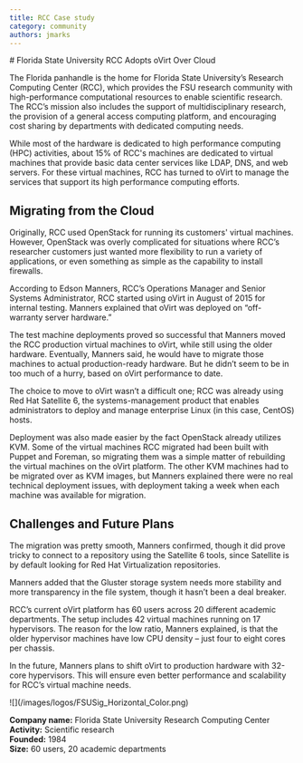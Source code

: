 ```yaml
---
title: RCC Case study
category: community
authors: jmarks
---
```


<div class="row">
<div class="col-md-7 col-md-offset-1 pad-sides">
# Florida State University RCC Adopts oVirt Over Cloud

The Florida panhandle is the home for Florida State University’s Research Computing Center (RCC), which provides the FSU research community with high-performance computational resources to enable scientific research. The RCC’s mission also includes the support of multidisciplinary research, the provision of a general access computing platform, and encouraging cost sharing by departments with dedicated computing needs.

While most of the hardware is dedicated to high performance computing (HPC) activities, about 15% of RCC's machines are dedicated to virtual machines that provide basic data center services like LDAP, DNS, and web servers. For these virtual machines, RCC has turned to oVirt to manage the services that support its high performance computing efforts.

## Migrating from the Cloud

Originally, RCC used OpenStack for running its customers' virtual machines. However, OpenStack was overly complicated for situations where RCC’s researcher customers just wanted more flexibility to run a variety of applications, or even something as simple as the capability to install firewalls.

According to Edson Manners, RCC’s Operations Manager and Senior Systems Administrator, RCC started using oVirt in August of 2015 for internal testing. Manners explained that oVirt was deployed on “off-warranty server hardware.”

The test machine deployments proved so successful that Manners moved the RCC production virtual machines to oVirt, while still using the older hardware. Eventually, Manners said, he would have to migrate those machines to actual production-ready hardware. But he didn’t seem to be in too much of a hurry, based on oVirt performance to date.

The choice to move to oVirt wasn’t a difficult one; RCC was already using Red Hat Satellite 6, the systems-management product that enables administrators to deploy and manage enterprise Linux (in this case, CentOS) hosts.

Deployment was also made easier by the fact OpenStack already utilizes KVM. Some of the virtual machines RCC migrated had been built with Puppet and Foreman, so migrating them was a simple matter of rebuilding the virtual machines on the oVirt platform. The other KVM machines had to be migrated over as KVM images, but Manners explained there were no real technical deployment issues, with deployment taking a week when each machine was available for migration.

## Challenges and Future Plans

The migration was pretty smooth, Manners confirmed, though it did prove tricky to connect to a repository using the Satellite 6 tools, since Satellite is by default looking for Red Hat Virtualization repositories.

Manners added that the Gluster storage system needs more stability and more transparency in the file system, though it hasn’t been a deal breaker.

RCC’s current oVirt platform has 60 users across 20 different academic departments. The setup includes 42 virtual machines running on 17 hypervisors. The reason for the low ratio, Manners explained, is that the older hypervisor machines have low CPU density – just four to eight cores per chassis.

In the future, Manners plans to shift oVirt to production hardware with 32-core hypervisors. This will ensure even better performance and scalability for RCC’s virtual machine needs.



</div>
<div class="col-md-4 pad-sides">
<div class="well well-lg">
![](/images/logos/FSUSig_Horizontal_Color.png)<br>

**Company name:** Florida State University Research Computing Center<br>
**Activity:** Scientific research<br>
**Founded:** 1984<br>
**Size:** 60 users, 20 academic departments

</div>
</div>
</div>
